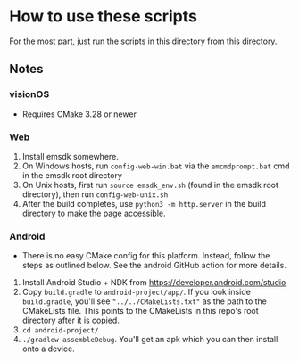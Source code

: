 # How to use these scripts

For the most part, just run the scripts in this directory from this directory.

## Notes

### visionOS

- Requires CMake 3.28 or newer

### Web

1. Install emsdk somewhere.
2. On Windows hosts, run `config-web-win.bat` via the `emcmdprompt.bat` cmd in the emsdk root directory
3. On Unix hosts, first run `source emsdk_env.sh` (found in the emsdk root directory), then run `config-web-unix.sh`
4. After the build completes, use `python3 -m http.server` in the build directory to make the page accessible.

### Android

- There is no easy CMake config for this platform. Instead, follow the steps as outlined below. See the android GitHub action for more details.
  
1. Install Android Studio + NDK from <https://developer.android.com/studio>
2. Copy `build.gradle` to `android-project/app/`. If you look inside `build.gradle`, you'll see `"../../CMakeLists.txt"` as the path to the CMakeLists file. This points to the CMakeLists in this repo's root directory after it is copied.
3. `cd android-project/`
4. `./gradlew assembleDebug`. You'll get an apk which you can then install onto a device.